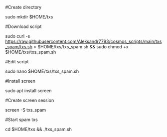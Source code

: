 #Create directory

sudo mkdir $HOME/txs

#Download script

sudo curl -s https://raw.githubusercontent.com/Aleksandr7793/cosmos_scripts/main/txs_spam/txs.sh > $HOME/txs/txs_spam.sh && sudo chmod +x $HOME/txs/txs_spam.sh

#Edit script

sudo nano $HOME/txs/txs_spam.sh

#Install screen

sudo apt install screen

#Create screen session

screen -S txs_spam

#Start spam txs

cd $HOME/txs && ./txs_spam.sh
